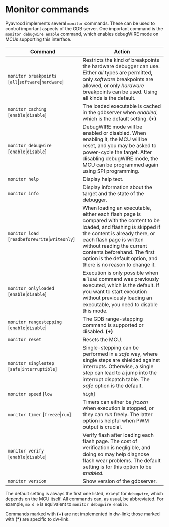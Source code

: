 # Monitor commands

Pyavrocd implements several `monitor` commands. These can be used to control important aspects of the GDB server. One important command is the `monitor debugwire enable` command, which enables debugWIRE mode on MCUs supporting this interface.

| Command                                               | Action                                                       |
| ----------------------------------------------------- | ------------------------------------------------------------ |
| `monitor breakpoints` [`all`\|`software`\|`hardware`] | Restricts the kind of breakpoints the hardware debugger can use. Either *all* types are permitted, only *software* breakpoints are allowed, or only *hardware* breakpoints can be used. Using all kinds is the default. |
| `monitor caching` [`enable`\|`disable`]               | The loaded executable is cached in the gdbserver when *enabled*, which is the default setting. **(+)** |
| `monitor debugwire` [`enable`\|`disable`]             | DebugWIRE mode will be enabled or disabled. When enabling it, the MCU will be reset, and you may be asked to power-cycle the target. After disabling debugWIRE mode, the MCU can be programmed again using SPI programming. |
| `monitor help`                                        | Display help text.                                           |
| `monitor info`                                        | Display information about the target and the state of the debugger. |
| `monitor load` [`readbeforewrite`\|`writeonly`]       | When loading an executable, either each flash page is compared with the content to be loaded, and flashing is skipped if the content is already there, or each flash page is written without reading the current contents beforehand. The first option is the default option, and there is no reason to change it. |
| `monitor onlyloaded` [`enable`\|`disable`]            | Execution is only possible when a `load` command was previously executed, which is the default. If you want to start execution without previously loading an executable, you need to disable this mode. |
| `monitor rangestepping `[`enable`\|`disable`]         | The GDB range-stepping command is supported or disabled. **(+)** |
| `monitor reset`                                       | Resets the MCU.                                              |
| `monitor singlestep` [`safe`\|`interruptible`]        | Single-stepping can be performed in a *safe* way, where single steps are shielded against interrupts. Otherwise, a single step can lead to a jump into the interrupt dispatch table. The *safe* option is the default. |
| `monitor speed` [`low` |`high`]                       | Set the communication speed limit to *low* (=150kbps) (default) or to *high* (=300kbps); without an argument, the current communication speed and speed limit are printed. **(*)** |
| `monitor timer` [`freeze`\|`run`]                     | Timers can either be *frozen* when execution is stopped, or they can *run* freely. The latter option is helpful when PWM output is crucial. |
| `monitor verify` [`enable`\|`disable`]                | Verify flash after loading each flash page. The cost of verification is negligible, and doing so may help diagnose flash wear problems. The default setting is for this option to be *enabled*. |
| `monitor version`                                     | Show version of the gdbserver.                               |

The default setting is always the first one listed, except for `debugwire`, which depends on the MCU itself. All commands can, as usual, be abbreviated. For example, `mo d e` is equivalent to `monitor debugwire enable`.

Commands marked with **(+)** are not implemented in dw-link; those marked with **(*)** are specific to dw-link.

